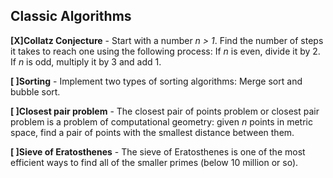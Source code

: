 Classic Algorithms
-----------------

**[X]Collatz Conjecture** - Start with a number *n > 1*. Find the number of steps it takes to reach one using the following process: If *n* is even, divide it by 2. If *n* is odd, multiply it by 3 and add 1.

**[ ]Sorting** - Implement two types of sorting algorithms: Merge sort and bubble sort.

**[ ]Closest pair problem** - The closest pair of points problem or closest pair problem is a problem of computational geometry: given *n* points in metric space, find a pair of points with the smallest distance between them.

**[ ]Sieve of Eratosthenes** - The sieve of Eratosthenes is one of the most efficient ways to find all of the smaller primes (below 10 million or so).
